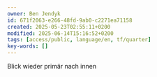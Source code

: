 ```yaml
---
owner: Ben Jendyk
id: 671f2063-e266-48fd-9ab0-c2271ea71158
created: 2025-05-23T02:55:11+0200
modified: 2025-06-14T15:16:52+0200
tags: [access/public, language/en, tf/quarter]
key-words: []
---
```


Blick wieder primär nach innen